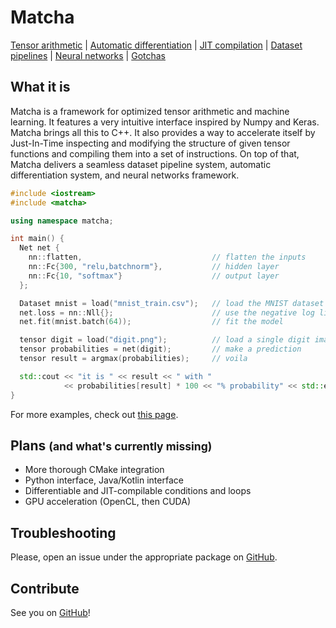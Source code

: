
# Matcha

[Tensor arithmetic](tensor/) |
[Automatic differentiation](installation) |
[JIT compilation](tensor) |
[Dataset pipelines](dataset) |
[Neural networks](autograd) |
[Gotchas](gotchas)


## What it is

Matcha is a framework for optimized tensor arithmetic and
machine learning. It features a very intuitive interface
inspired by Numpy and Keras. Matcha brings all this to C++.
It also provides a way to accelerate itself by Just-In-Time
inspecting and modifying the structure of given tensor functions
and compiling them into a set of instructions. On top of that,
Matcha delivers a seamless dataset pipeline system, 
automatic differentiation system, and neural networks framework.

```cpp
#include <iostream>
#include <matcha>

using namespace matcha;

int main() {
  Net net {
    nn::flatten,                             // flatten the inputs
    nn::Fc{300, "relu,batchnorm"},           // hidden layer
    nn::Fc{10, "softmax"}                    // output layer
  };

  Dataset mnist = load("mnist_train.csv");   // load the MNIST dataset
  net.loss = nn::Nll{};                      // use the negative log likelihood loss
  net.fit(mnist.batch(64));                  // fit the model

  tensor digit = load("digit.png");          // load a single digit image
  tensor probabilities = net(digit);         // make a prediction
  tensor result = argmax(probabilities);     // voila

  std::cout << "it is " << result << " with "
            << probabilities[result] * 100 << "% probability" << std::endl;
}
```

For more examples, check out [this page](examples.md).


## Plans <small>(and what's currently missing)</small>

- More thorough CMake integration
- Python interface, Java/Kotlin interface
- Differentiable and JIT-compilable conditions and loops
- GPU acceleration (OpenCL, then CUDA)


## Troubleshooting

Please, open an issue under the appropriate package on [GitHub](https://github.com/matcha-ai).


## Contribute

See you on [GitHub](https://github.com/matcha-ai/)!

